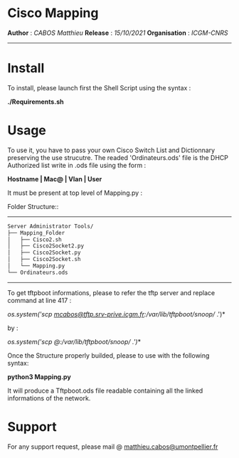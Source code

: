 # Cisco Mapping

**Author** : *CABOS Matthieu*
**Release** : *15/10/2021*
**Organisation** : *ICGM-CNRS*

____________________________________________________________________________

# Install

To install, please launch first the Shell Script using the syntax :

**./Requirements.sh**

# Usage

To use it, you have to pass your own Cisco Switch List and Dictionnary preserving the use strucutre.
The readed 'Ordinateurs.ods' file is the DHCP Authorized list write in .ods file using the form :

**Hostname | Mac@ | Vlan | User**

It must be present at top level of Mapping.py :

Folder Structure::

************************************
```bash
Server Administrator Tools/
├── Mapping_Folder
│   ├── Cisco2.sh
│   ├── Cisco2Socket2.py
│   ├── Cisco2Socket.py
│   ├── Cisco2Socket.sh
│   └── Mapping.py
└── Ordinateurs.ods
 ```
     
************************************

 To get tftpboot informations, please to refer the tftp server and replace command at line 417 :
 
 *os.system('scp mcabos@tftp.srv-prive.icgm.fr:/var/lib/tftpboot/snoop/* .')*
 
 by :
 
 **os.system('scp <user>@<tftp server>:/var/lib/tftpboot/snoop/* .')**
   
 Once the Structure properly builded, please to use with the following syntax: 
 
 **python3 Mapping.py**
 
 It will produce a Tftpboot.ods file readable containing all the linked informations of the network.
 
   

# Support

For any support request, please mail @ matthieu.cabos@umontpellier.fr
